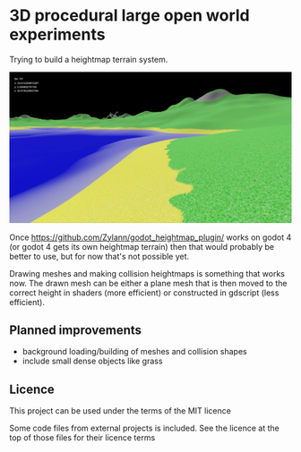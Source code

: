 # 3D procedural large open world experiments

Trying to build a heightmap terrain system.

![screenshot of heightmap terrain with a texture and some transparent water](s5_world.png)

Once https://github.com/Zylann/godot_heightmap_plugin/ works on godot 4 (or godot 4 gets its own heightmap terrain) then that would probably be better to use, but for now that's not possible yet.

Drawing meshes and making collision heightmaps is something that works now.
The drawn mesh can be either a plane mesh that is then moved to the correct height in shaders (more efficient) or constructed in gdscript (less efficient).

## Planned improvements

- background loading/building of meshes and collision shapes
- include small dense objects like grass

## Licence

This project can be used under the terms of the MIT licence

Some code files from external projects is included. See the licence at the top of those files for their licence terms
